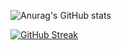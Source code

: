 

<!--
**pi-rate14/pi-rate14** is a ✨ _special_ ✨ repository because its `README.md` (this file) appears on your GitHub profile.

Here are some ideas to get you started:

- 🔭 I’m currently working on ...
- 🌱 I’m currently learning ...
- 👯 I’m looking to collaborate on ...
- 🤔 I’m looking for help with ...
- 💬 Ask me about ...
- 📫 How to reach me: ...
- 😄 Pronouns: ...
- ⚡ Fun fact: ...
-->

![Anurag's GitHub stats](https://github-readme-stats.vercel.app/api?username=pi-rate14&show_icons=true&theme=tokyonight)
<!-- [![Top Langs](https://github-readme-stats.vercel.app/api/top-langs/?username=pi-rate14&langs_count=8&layout=compact)](https://github.com/anuraghazra/github-readme-stats) -->
[![GitHub Streak](http://github-readme-streak-stats.herokuapp.com?user=pi-rate14&theme=tokyonight)](https://git.io/streak-stats)



